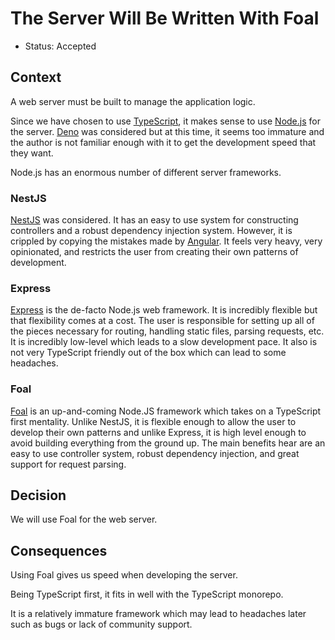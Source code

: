 # The Server Will Be Written With Foal

- Status: Accepted

## Context

A web server must be built to manage the application logic.

Since we have chosen to use [TypeScript](https://www.typescriptlang.org/), it makes sense to use [Node.js](https://nodejs.org/en/) for the server. [Deno](https://deno.land/) was considered but at this time, it seems too immature and the author is not familiar enough with it to get the development speed that they want.

Node.js has an enormous number of different server frameworks.

### NestJS

[NestJS](https://nestjs.com/) was considered. It has an easy to use system for constructing controllers and a robust dependency injection system. However, it is crippled by copying the mistakes made by [Angular](https://nestjs.com/). It feels very heavy, very opinionated, and restricts the user from creating their own patterns of development.

### Express

[Express](https://expressjs.com/) is the de-facto Node.js web framework. It is incredibly flexible but that flexibility comes at a cost. The user is responsible for setting up all of the pieces necessary for routing, handling static files, parsing requests, etc. It is incredibly low-level which leads to a slow development pace. It also is not very TypeScript friendly out of the box which can lead to some headaches.

### Foal

[Foal](https://foalts.org/) is an up-and-coming Node.JS framework which takes on a TypeScript first mentality. Unlike NestJS, it is flexible enough to allow the user to develop their own patterns and unlike Express, it is high level enough to avoid building everything from the ground up. The main benefits hear are an easy to use controller system, robust dependency injection, and great support for request parsing.

## Decision

We will use Foal for the web server.

## Consequences

Using Foal gives us speed when developing the server.

Being TypeScript first, it fits in well with the TypeScript monorepo.

It is a relatively immature framework which may lead to headaches later such as bugs or lack of community support.

